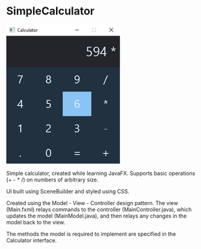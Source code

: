 # SimpleCalculator

![alt text](https://github.com/zzork/things/blob/master/SimpleCalculator/Screenshot.png?raw=true)

Simple calculator, created while learning JavaFX. Supports basic operations (+ - * /) on numbers of arbitrary size.

UI built using SceneBuilder and styled using CSS.

Created using the Model - View - Controller design pattern. The view (Main.fxml) relays commands to the controller (MainController.java), 
which updates the model (MainModel.java), and then relays any changes in the model back to the view.

The methods the model is required to implement are specified in the Calculator interface.

